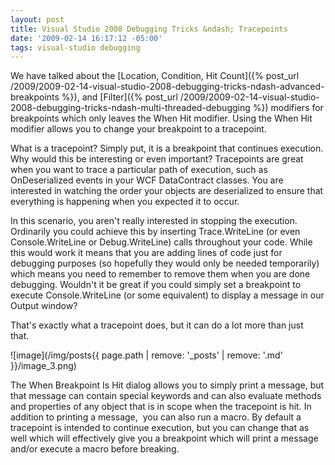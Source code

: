 ```yaml
---
layout: post
title: Visual Studio 2008 Debugging Tricks &ndash; Tracepoints
date: '2009-02-14 16:17:12 -05:00'
tags: visual-studio debugging
---
```


We have talked about the [Location, Condition, Hit Count]({% post_url /2009/2009-02-14-visual-studio-2008-debugging-tricks-ndash-advanced-breakpoints %}), and [Filter]({% post_url /2009/2009-02-14-visual-studio-2008-debugging-tricks-ndash-multi-threaded-debugging %}) modifiers for breakpoints which only leaves the When Hit modifier. Using the When Hit modifier allows you to change your breakpoint to a tracepoint.

What is a tracepoint? Simply put, it is a breakpoint that continues execution. Why would this be interesting or even important? Tracepoints are great when you want to trace a particular path of execution, such as OnDeserialized events in your WCF DataContract classes. You are interested in watching the order your objects are deserialized to ensure that everything is happening when you expected it to occur. 

In this scenario, you aren't really interested in stopping the execution. Ordinarily you could achieve this by inserting Trace.WriteLine (or even Console.WriteLine or Debug.WriteLine) calls throughout your code. While this would work it means that you are adding lines of code just for debugging purposes (so hopefully they would only be needed temporarily) which means you need to remember to remove them when you are done debugging. Wouldn't it be great if you could simply set a breakpoint to execute Console.WriteLine (or some equivalent) to display a message in our Output window?

That's exactly what a tracepoint does, but it can do a lot more than just that.  

![image](/img/posts{{ page.path | remove: '_posts' | remove: '.md' }}/image_3.png)  

The When Breakpoint Is Hit dialog allows you to simply print a message, but that message can contain special keywords and can also evaluate methods and properties of any object that is in scope when the tracepoint is hit. In addition to printing a message,  you can also run a macro. By default a tracepoint is intended to continue execution, but you can change that as well which will effectively give you a breakpoint which will print a message and/or execute a macro before breaking.
